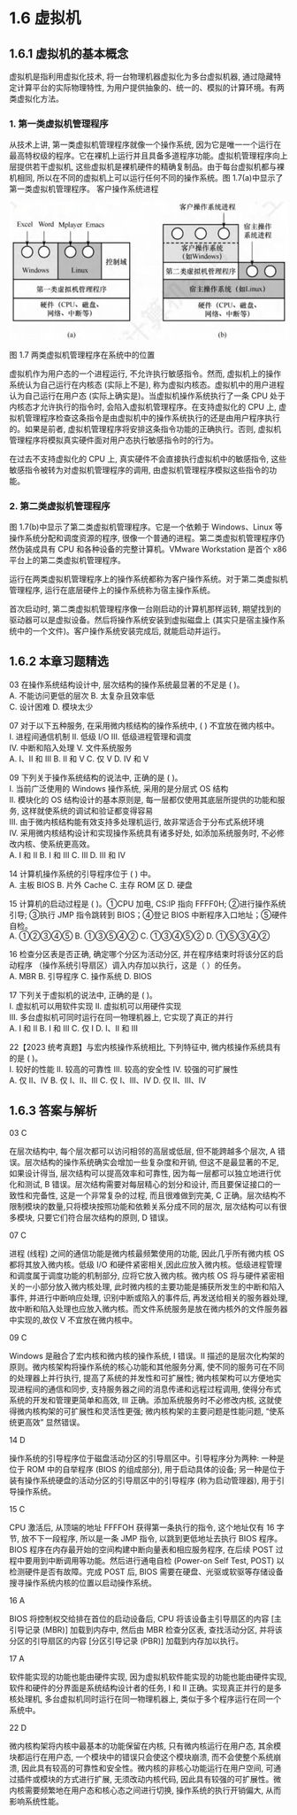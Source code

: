 # 1.6 虚拟机

## 1.6.1 虚拟机的基本概念

虚拟机是指利用虚拟化技术, 将一台物理机器虚拟化为多台虚拟机器, 通过隐藏特定计算平台的实际物理特性, 为用户提供抽象的、统一的、模拟的计算环境。有两类虚拟化方法。

### 1. 第一类虚拟机管理程序

从技术上讲, 第一类虚拟机管理程序就像一个操作系统, 因为它是唯一一个运行在最高特权级的程序。它在裸机上运行并且具备多道程序功能。虚拟机管理程序向上层提供若干虚拟机, 这些虚拟机是裸机硬件的精确复制品。由于每台虚拟机都与裸机相同, 所以在不同的虚拟机上可以运行任何不同的操作系统。图 1.7(a)中显示了第一类虚拟机管理程序。 客户操作系统进程

![图 1.7](../images/1.7.jpg)

图 1.7 两类虚拟机管理程序在系统中的位置

虚拟机作为用户态的一个进程运行, 不允许执行敏感指令。然而, 虚拟机上的操作系统认为自己运行在内核态 (实际上不是), 称为虚拟内核态。虚拟机中的用户进程认为自己运行在用户态 (实际上确实是)。当虚拟机操作系统执行了一条 CPU 处于内核态才允许执行的指令时, 会陷入虚拟机管理程序。在支持虚拟化的 CPU 上, 虚拟机管理程序检查这条指令是由虚拟机中的操作系统执行的还是由用户程序执行的。如果是前者, 虚拟机管理程序将安排这条指令功能的正确执行。否则, 虚拟机管理程序将模拟真实硬件面对用户态执行敏感指令时的行为。

在过去不支持虚拟化的 CPU 上, 真实硬件不会直接执行虚拟机中的敏感指令, 这些敏感指令被转为对虚拟机管理程序的调用, 由虚拟机管理程序模拟这些指令的功能。

### 2. 第二类虚拟机管理程序

图 1.7(b)中显示了第二类虚拟机管理程序。它是一个依赖于 Windows、Linux 等操作系统分配和调度资源的程序, 很像一个普通的进程。第二类虚拟机管理程序仍然伪装成具有 CPU 和各种设备的完整计算机。VMware Workstation 是首个 x86 平台上的第二类虚拟机管理程序。

运行在两类虚拟机管理程序上的操作系统都称为客户操作系统。对于第二类虚拟机管理程序, 运行在底层硬件上的操作系统称为宿主操作系统。

首次启动时, 第二类虚拟机管理程序像一台刚启动的计算机那样运转, 期望找到的驱动器可以是虚拟设备。然后将操作系统安装到虚拟磁盘上 (其实只是宿主操作系统中的一个文件)。客户操作系统安装完成后, 就能启动并运行。

## 1.6.2 本章习题精选

03 在操作系统结构设计中, 层次结构的操作系统最显著的不足是 ( )。  
A. 不能访问更低的层次 B. 太复杂且效率低  
C. 设计困难 D. 模块太少

07 对于以下五种服务, 在采用微内核结构的操作系统中, ( ) 不宜放在微内核中。  
I. 进程间通信机制 II. 低级 I/O III. 低级进程管理和调度  
IV. 中断和陷入处理 V. 文件系统服务  
A. I、II 和 III B. II 和 V C. 仅 V D. IV 和 V

09 下列关于操作系统结构的说法中, 正确的是 ( )。  
I. 当前广泛使用的 Windows 操作系统, 采用的是分层式 OS 结构  
II. 模块化的 OS 结构设计的基本原则是, 每一层都仅使用其底层所提供的功能和服务, 这样就使系统的调试和验证都变得容易  
III. 由于微内核结构能有效支持多处理机运行, 故非常适合于分布式系统环境  
IV. 采用微内核结构设计和实现操作系统具有诸多好处, 如添加系统服务时, 不必修改内核、使系统更高效。  
A. I 和 II B. I 和 III C. III D. III 和 IV

14 计算机操作系统的引导程序位于 ( ) 中。  
A. 主板 BIOS B. 片外 Cache C. 主存 ROM 区 D. 硬盘

15 计算机的启动过程是 ( )。①CPU 加电, CS:IP 指向 FFFF0H; ②进行操作系统引导; ③执行 JMP 指令跳转到 BIOS；④登记 BIOS 中断程序入口地址；⑤硬件自检。  
A. ①②③④⑤ B. ①③⑤④② C. ①③④⑤② D. ①⑤③④②

16 检查分区表是否正确, 确定哪个分区为活动分区, 并在程序结束时将该分区的启动程序 （操作系统引导扇区）调入内存加以执行，这是（ ）的任务。  
A. MBR B. 引导程序 C. 操作系统 D. BIOS

17 下列关于虚拟机的说法中, 正确的是 ( )。  
I. 虚拟机可以用软件实现 II. 虚拟机可以用硬件实现  
III. 多台虚拟机可同时运行在同一物理机器上, 它实现了真正的并行  
A. I 和 II B. I 和 III C. 仅 I D. I、II 和 III

22【2023 统考真题】与宏内核操作系统相比, 下列特征中, 微内核操作系统具有的是 ( )。  
I. 较好的性能 II. 较高的可靠性 III. 较高的安全性 IV. 较强的可扩展性  
A. 仅 II、IV B. 仅 I、II、III C. 仅 I、III、IV D. 仅 II、III、IV

## 1.6.3 答案与解析

03 C

在层次结构中, 每个层次都可以访问相邻的高层或低层, 但不能跨越多个层次, A 错误。层次结构的操作系统确实会增加一些复杂度和开销, 但这不是最显著的不足, 如果设计得当, 层次结构可以提高效率和可靠性, 因为每一层都可以独立地进行优化和测试, B 错误。层次结构需要对每层精心的划分和设计, 而且要保证接口的一致性和完备性, 这是一个非常复杂的过程, 而且很难做到完美, C 正确。层次结构不限制模块的数量,只将模块按照功能和依赖关系分成不同的层次, 层次结构可以有很多模块, 只要它们符合层次结构的原则, D 错误。

07 C

进程 (线程) 之间的通信功能是微内核最频繁使用的功能, 因此几乎所有微内核 OS 都将其放入微内核。低级 I/O 和硬件紧密相关,因此应放入微内核。低级进程管理和调度属于调度功能的机制部分, 应将它放入微内核。微内核 OS 将与硬件紧密相关的一小部分放入微内核处理, 此时微内核的主要功能是捕获所发生的中断和陷入事件, 并进行中断响应处理, 识别中断或陷入的事件后, 再发送给相关的服务器处理, 故中断和陷入处理也应放入微内核。而文件系统服务是放在微内核外的文件服务器中实现的,故仅 V 不宜放在微内核中。

09 C

Windows 是融合了宏内核和微内核的操作系统, I 错误。II 描述的是层次化构架的原则。微内核架构将操作系统的核心功能和其他服务分离, 使不同的服务可在不同的处理器上并行执行, 提高了系统的并发性和可扩展性; 微内核架构可以方便地实现进程间的通信和同步, 支持服务器之间的消息传递和远程过程调用, 使得分布式系统的开发和管理更简单和高效, III 正确。添加系统服务时不必修改内核, 这就使得微内核构架的可扩展性和灵活性更强; 微内核构架的主要问题是性能问题, “使系统更高效” 显然错误。

14 D

操作系统的引导程序位于磁盘活动分区的引导扇区中。引导程序分为两种: 一种是位于 ROM 中的自举程序 (BIOS 的组成部分), 用于启动具体的设备; 另一种是位于装有操作系统硬盘的活动分区的引导扇区中的引导程序 (称为启动管理器), 用于引导操作系统。

15 C

CPU 激活后, 从顶端的地址 FFFFOH 获得第一条执行的指令, 这个地址仅有 16 字节, 放不下一段程序, 所以是一条 JMP 指令, 以跳到更低地址去执行 BIOS 程序。BIOS 程序在内存最开始的空间构建中断向量表和相应服务程序, 在后续 POST 过程中要用到中断调用等功能。然后进行通电自检 (Power-on Self Test, POST) 以检测硬件是否有故障。完成 POST 后, BIOS 需要在硬盘、光驱或软驱等存储设备搜寻操作系统内核的位置以启动操作系统。

16 A

BIOS 将控制权交给排在首位的启动设备后, CPU 将该设备主引导扇区的内容 [主引导记录 (MBR)] 加载到内存中, 然后由 MBR 检查分区表, 查找活动分区, 并将该分区的引导扇区的内容 [分区引导记录 (PBR)] 加载到内存加以执行。

17 A

软件能实现的功能也能由硬件实现, 因为虚拟机软件能实现的功能也能由硬件实现, 软件和硬件的分界面是系统结构设计者的任务, I 和 II 正确。实现真正并行的是多核处理机, 多台虚拟机同时运行在同一物理机器上, 类似于多个程序运行在同一个系统中。

22 D

微内核构架将内核中最基本的功能保留在内核, 只有微内核运行在用户态, 其余模块都运行在用户态, 一个模块中的错误只会使这个模块崩溃, 而不会使整个系统崩溃, 因此具有较高的可靠性和安全性。微内核的非核心功能运行在用户空间, 可通过插件或模块的方式进行扩展, 无须改动内核代码, 因此具有较强的可扩展性。微内核需要频繁地在用户态和核心态之间进行切换, 操作系统的执行开销偏大, 从而影响系统性能。
